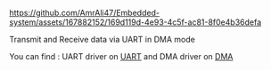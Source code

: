https://github.com/AmrAli47/Embedded-system/assets/167882152/169d119d-4e93-4c5f-ac81-8f0e4b36defa

Transmit and Receive data via UART in DMA mode 

You can find :
UART driver on [UART](https://github.com/AmrAli47/Embedded-system/tree/origin/STM32F103C8T6%20MCAL%20Layer/MCU%20Peripheral%20drivers/USART)
and DMA driver on [DMA](https://github.com/AmrAli47/Embedded-system/tree/origin/STM32F103C8T6%20MCAL%20Layer/MCU%20Peripheral%20drivers/DMA)
